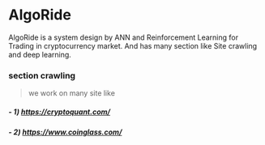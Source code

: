 # AlgoRide
AlgoRide is a system design by ANN and Reinforcement Learning for Trading in cryptocurrency market. And has many section like Site crawling and deep learning.


### section crawling
> we work on many site like 
##### - 1) https://cryptoquant.com/
##### - 2) https://www.coinglass.com/
